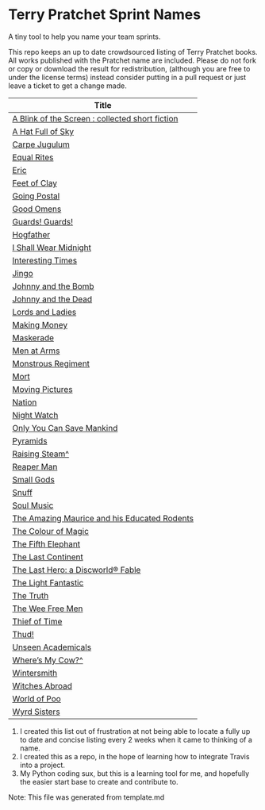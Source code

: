 # Terry Pratchet Sprint Names
A tiny tool to help you name your team sprints. 

This repo keeps an up to date crowdsourced listing of Terry Pratchet books. All works published with the Pratchet name are included.
Please do not fork or copy or download the result for redistribution, (although you are free to under the license terms) instead consider putting in a pull request or just leave a ticket to get a change made. 

| Title |
| --- |
| [A Blink of the Screen : collected short fiction](http://www.worldcat.org/oclc/796277033) |
| [A Hat Full of Sky](https://www.hjkeen.net/halqn/discwlds.htm#hat_full) |
| [Carpe Jugulum](https://www.hjkeen.net/halqn/dscwldw5.htm) |
| [Equal Rites](https://www.hjkeen.net/halqn/discwldw.htm#eqrites) |
| [Eric](https://www.hjkeen.net/halqn/dscwldr3.htm) |
| [Feet of Clay](https://www.hjkeen.net/halqn/dscwldc3.htm) |
| [Going Postal](https://www.hjkeen.net/halqn/dscwlde3.htm) |
| [Good Omens](https://www.hjkeen.net/halqn/goodomen.htm) |
| [Guards! Guards!](https://www.hjkeen.net/halqn/dscwldc1.htm) |
| [Hogfather](https://www.hjkeen.net/halqn/dscwldd4.htm) |
| [I Shall Wear Midnight](http://www.worldcat.org/oclc/526057897) |
| [Interesting Times](https://www.hjkeen.net/halqn/discwldr.htm#inttimes) |
| [Jingo](https://www.hjkeen.net/halqn/dscwldc4.htm) |
| [Johnny and the Bomb](https://www.hjkeen.net/halqn/johnnym2.htm#bomb) |
| [Johnny and the Dead](https://www.hjkeen.net/halqn/johnny_m.htm#thedead) |
| [Lords and Ladies](https://www.hjkeen.net/halqn/dscwldw3.htm) |
| [Making Money](https://www.hjkeen.net/halqn/dscwlde4.htm) |
| [Maskerade](https://www.hjkeen.net/halqn/dscwldw4.htm) |
| [Men at Arms](https://www.hjkeen.net/halqn/dscwldc2.htm) |
| [Monstrous Regiment](https://www.hjkeen.net/halqn/discwld2.htm) |
| [Mort](https://www.hjkeen.net/halqn/dscwldd1.htm) |
| [Moving Pictures](https://www.hjkeen.net/halqn/dscwlde1.htm) |
| [Nation](https://www.hjkeen.net/halqn/nation.htm) |
| [Night Watch](https://www.hjkeen.net/halqn/dscwldc6.htm) |
| [Only You Can Save Mankind](https://www.hjkeen.net/halqn/johnny_m.htm#mankind) |
| [Pyramids](https://www.hjkeen.net/halqn/discwrld.htm#pyramids) |
| [Raising Steam^](http://www.worldcat.org/oclc/867916800) |
| [Reaper Man](http://www.worldcat.org/oclc/50283198) |
| [Small Gods](https://www.hjkeen.net/halqn/smllgods.htm) |
| [Snuff](http://www.worldcat.org/oclc/703206404) |
| [Soul Music](https://www.hjkeen.net/halqn/discwldd.htm) |
| [The Amazing Maurice and his Educated Rodents](http://www.worldcat.org/oclc/47625356) |
| [The Colour of Magic](https://www.hjkeen.net/halqn/dscwldr1.htm#colour) |
| [The Fifth Elephant](https://www.hjkeen.net/halqn/dscwldc5.htm) |
| [The Last Continent](https://www.hjkeen.net/halqn/dscwldr5.htm) |
| [The Last Hero: a Discworld® Fable](https://www.hjkeen.net/halqn/discwldr.htm#lasthero) |
| [The Light Fantastic](https://www.hjkeen.net/halqn/dscwldr1.htm#light) |
| [The Truth](https://www.hjkeen.net/halqn/dscwlde2.htm) |
| [The Wee Free Men](https://www.hjkeen.net/halqn/discwlds.htm#weefree) |
| [Thief of Time](https://www.hjkeen.net/halqn/dscwldd5.htm) |
| [Thud!](https://www.hjkeen.net/halqn/dscwldc7.htm) |
| [Unseen Academicals](https://www.hjkeen.net/halqn/dscwldr6.htm) |
| [Where’s My Cow?^](http://www.worldcat.org/oclc/61762815) |
| [Wintersmith](https://www.hjkeen.net/halqn/discwlds.htm#wntrsmth) |
| [Witches Abroad](https://www.hjkeen.net/halqn/dscwldw2.htm) |
| [World of Poo](http://www.worldcat.org/oclc/779864032) |
| [Wyrd Sisters](https://www.hjkeen.net/halqn/discwldw.htm#wyrdsis) |


1. I created this list out of frustration at not being able to locate a fully up to date and concise listing every 2 weeks when it came to thinking of a name.
1. I created this as a repo, in the hope of learning how to integrate Travis into a project.
1. My Python coding sux, but this is a learning tool for me, and hopefully the easier start base to create and contribute to.

Note: This file was generated from template.md